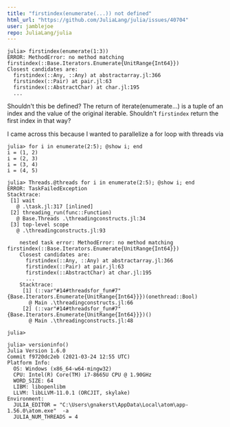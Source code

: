 ```yaml
---
title: "firstindex(enumerate(...)) not defined"
html_url: "https://github.com/JuliaLang/julia/issues/40704"
user: jamblejoe
repo: JuliaLang/julia
---
```


```
julia> firstindex(enumerate(1:3))
ERROR: MethodError: no method matching firstindex(::Base.Iterators.Enumerate{UnitRange{Int64}})
Closest candidates are:
  firstindex(::Any, ::Any) at abstractarray.jl:366
  firstindex(::Pair) at pair.jl:63
  firstindex(::AbstractChar) at char.jl:195
  ...
```

Shouldn't this be defined? The return of iterate(enumerate...) is a tuple of an index and the value of the original iterable. Shouldn't `firstindex` return the first index in that way?

I came across this because I wanted to parallelize a for loop with threads via
```
julia> for i in enumerate(2:5); @show i; end
i = (1, 2)
i = (2, 3)
i = (3, 4)
i = (4, 5)

julia> Threads.@threads for i in enumerate(2:5); @show i; end
ERROR: TaskFailedException
Stacktrace:
 [1] wait
   @ .\task.jl:317 [inlined]
 [2] threading_run(func::Function)
   @ Base.Threads .\threadingconstructs.jl:34
 [3] top-level scope
   @ .\threadingconstructs.jl:93

    nested task error: MethodError: no method matching firstindex(::Base.Iterators.Enumerate{UnitRange{Int64}})
    Closest candidates are:
      firstindex(::Any, ::Any) at abstractarray.jl:366
      firstindex(::Pair) at pair.jl:63
      firstindex(::AbstractChar) at char.jl:195
      ...
    Stacktrace:
     [1] (::var"#14#threadsfor_fun#7"{Base.Iterators.Enumerate{UnitRange{Int64}}})(onethread::Bool)
       @ Main .\threadingconstructs.jl:66
     [2] (::var"#14#threadsfor_fun#7"{Base.Iterators.Enumerate{UnitRange{Int64}}})()   
       @ Main .\threadingconstructs.jl:48

julia> 
``` 

```
julia> versioninfo()
Julia Version 1.6.0
Commit f9720dc2eb (2021-03-24 12:55 UTC)
Platform Info:
  OS: Windows (x86_64-w64-mingw32)
  CPU: Intel(R) Core(TM) i7-8665U CPU @ 1.90GHz
  WORD_SIZE: 64
  LIBM: libopenlibm
  LLVM: libLLVM-11.0.1 (ORCJIT, skylake)
Environment:
  JULIA_EDITOR = "C:\Users\gnakerst\AppData\Local\atom\app-1.56.0\atom.exe"  -a
  JULIA_NUM_THREADS = 4
```